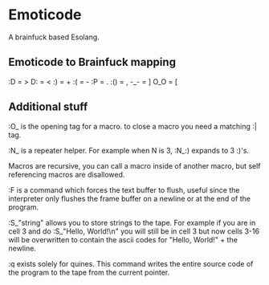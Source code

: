 # Emoticode
A brainfuck based Esolang.

## Emoticode to Brainfuck mapping

:D = >
D: = <
:) = +
:( = -
:P = .
:() = ,
-_- = ]
O_O = [

## Additional stuff

:O_<name> is the opening tag for a macro. to close a macro you need a matching :| tag.

:N_<syntax> is a repeater helper. For example when N is 3, :N_:) expands to 3 :)'s.

Macros are recursive, you can call a macro inside of another macro, but self referencing macros are disallowed.

:F is a command which forces the text buffer to flush, useful since the interpreter only flushes the frame buffer on a newline or at the end of the program.

:S_"string" allows you to store strings to the tape. For example if you are in cell 3 and do :S_"Hello, World!\n" you will still be in cell 3 but now cells 3-16 will be overwritten to contain the ascii codes for "Hello, World!" + the newline.

:q exists solely for quines. This command writes the entire source code of the program to the tape from the current pointer.

